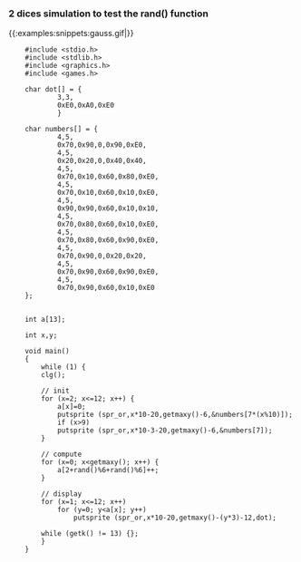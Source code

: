 ### 2 dices simulation to test the rand() function


{{:examples:snippets:gauss.gif|}}

		#include <stdio.h>
		#include <stdlib.h>
		#include <graphics.h>
		#include <games.h>

		char dot[] = { 
				3,3,
				0xE0,0xA0,0xE0
				}

		char numbers[] = { 
				4,5,
				0x70,0x90,0,0x90,0xE0,
				4,5,
				0x20,0x20,0,0x40,0x40,
				4,5,
				0x70,0x10,0x60,0x80,0xE0,
				4,5,
				0x70,0x10,0x60,0x10,0xE0,
				4,5,
				0x90,0x90,0x60,0x10,0x10,
				4,5,
				0x70,0x80,0x60,0x10,0xE0,
				4,5,
				0x70,0x80,0x60,0x90,0xE0,
				4,5,
				0x70,0x90,0,0x20,0x20,
				4,5,
				0x70,0x90,0x60,0x90,0xE0,
				4,5,
				0x70,0x90,0x60,0x10,0xE0
		};


		int a[13];

		int x,y;

		void main()
		{
			while (1) {
			clg();

			// init
			for (x=2; x<=12; x++) {
				a[x]=0;
				putsprite (spr_or,x*10-20,getmaxy()-6,&numbers[7*(x%10)]);
				if (x>9)
				putsprite (spr_or,x*10-3-20,getmaxy()-6,&numbers[7]);
			}

			// compute
			for (x=0; x<getmaxy(); x++) {
				a[2+rand()%6+rand()%6]++;
			}

			// display
			for (x=1; x<=12; x++)
				for (y=0; y<a[x]; y++)
					putsprite (spr_or,x*10-20,getmaxy()-(y*3)-12,dot);
				
			while (getk() != 13) {};
			}
		}


